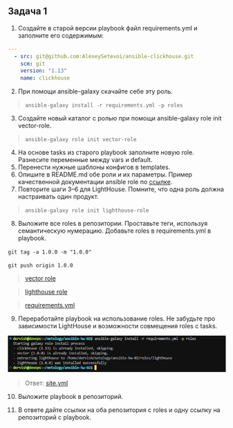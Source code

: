 ## Задача 1

1. Создайте в старой версии playbook файл requirements.yml и заполните его содержимым:

```yml
---
  - src: git@github.com:AlexeySetevoi/ansible-clickhouse.git
    scm: git
    version: "1.13"
    name: clickhouse 
```
2. При помощи ansible-galaxy скачайте себе эту роль.

>`ansible-galaxy install -r requirements.yml -p roles`

3. Создайте новый каталог с ролью при помощи ansible-galaxy role init vector-role.

>`ansible-galaxy role init vector-role`

4. На основе tasks из старого playbook заполните новую role. Разнесите переменные между vars и default.
5. Перенести нужные шаблоны конфигов в templates.
6. Опишите в README.md обе роли и их параметры. Пример качественной документации ansible role по [ссылке](https://github.com/cloudalchemy/ansible-prometheus).
7. Повторите шаги 3–6 для LightHouse. Помните, что одна роль должна настраивать один продукт.

>`ansible-galaxy role init lighthouse-role`

8. Выложите все roles в репозитории. Проставьте теги, используя семантическую нумерацию. Добавьте roles в requirements.yml в playbook.

`git tag -a 1.0.0 -m "1.0.0"`

`git push origin 1.0.0`

>[vector role](https://github.com/ua4wne/vector-role)

>[lighthouse role](https://github.com/ua4wne/lighthouse-role)

>[requirements.yml](./requirements.yml)

9. Переработайте playbook на использование roles. Не забудьте про зависимости LightHouse и возможности совмещения roles с tasks.

![install_roles](./task3/roles.png)

>Ответ: [site.yml](./site.yml)

10. Выложите playbook в репозиторий.

11. В ответе дайте ссылки на оба репозитория с roles и одну ссылку на репозиторий с playbook.